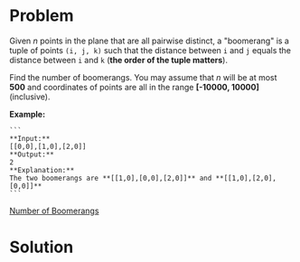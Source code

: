 
# Problem

Given _n_ points in the plane that are all pairwise distinct, a "boomerang" is
a tuple of points `(i, j, k)` such that the distance between `i` and `j`
equals the distance between `i` and `k` (**the order of the tuple matters**).

Find the number of boomerangs. You may assume that _n_ will be at most **500**
and coordinates of points are all in the range **[-10000, 10000]**
(inclusive).

**Example:**  

    ```
    **Input:**
    [[0,0],[1,0],[2,0]]
    **Output:**
    2
    **Explanation:**
    The two boomerangs are **[[1,0],[0,0],[2,0]]** and **[[1,0],[2,0],[0,0]]**
    ```



[Number of Boomerangs](https://leetcode.com/problems/number-of-boomerangs)

# Solution



